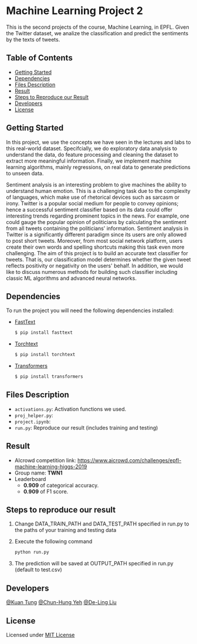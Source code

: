 # Machine Learning Project 2
This is the second projects of the course, Machine Learning, in EPFL. Given the Twitter dataset, we analize the classification and predict the sentiments by the texts of tweets.

## Table of Contents

- [Getting Started](#getting-started)
- [Dependencies](#dependencies)
- [Files Description](#files-description)
- [Result](#result)
- [Steps to Reproduce our Result](#steps-to-reproduce-our-result)
- [Developers](#developers)
- [License](#license)

## Getting Started



In this project, we use the concepts we have seen in the lectures and labs to this real-world dataset. Specifcially, we do exploratory data analysis to understand the data, do feature processing and cleaning the dataset to extract more meaningful information. Finally, we implement machine learning algorithms, mainly regressions, on real data to generate predictions to unseen data.

Sentiment analysis is an interesting problem to give machines the ability to understand human emotion. This is a challenging task due to the complexity of languages, which make use of rhetorical devices such as sarcasm or irony. Twitter is a popular social medium for people to convey opinions; hence a successful sentiment classifier based on its data could offer interesting trends regarding prominent topics in the news. For example, one could gauge the popular opinion of politicians by calculating the sentiment from all tweets containing the politicians' information. Sentiment analysis in Twitter is a significantly different paradigm since its users are only allowed to post short tweets. Moreover, from most social network platform, users create their own words and spelling shortcuts making this task even more challenging. The aim of this project is to build an accurate text classifier for tweets. That is, our classification model determines whether the given tweet reflects positivity or negativity on the users' behalf. In addition, we would like to discuss numerous methods for building such classifier including classic ML algorithms and advanced neural networks.

## Dependencies

To run the project you will need the following dependencies installed:

* [FastText]
    ```sh
    $ pip install fasttext
    ```
    
* [Torchtext]
    ```sh
    $ pip install torchtext
    ```
    
* [Transformers]
    ```sh
    $ pip install transformers
    ```

## Files Description

- `activations.py`: Activation functions we used.
- `proj_helper.py`: 
- `project.ipynb`:
- `run.py`: Reproduce our result (includes training and testing)

## Result
* AIcrowd competition link: https://www.aicrowd.com/challenges/epfl-machine-learning-higgs-2019
* Group name: **TWN1**
* Leaderboard 
  - **0.909** of categorical accuracy.
  - **0.909** of F1 score.

## Steps to reproduce our result
1. Change DATA_TRAIN_PATH and DATA_TEST_PATH specified in run.py to the paths of your training and testing data
2. Execute the following command
    ```bash
    python run.py
    ```
    
3. The prediction will be saved at OUTPUT_PATH specified in run.py (default to test.csv)


## Developers
[@Kuan Tung](https://www.aicrowd.com/participants/kuan)
[@Chun-Hung Yeh](https://www.aicrowd.com/participants/yeh)
[@De-Ling Liu](https://www.aicrowd.com/participants/snoopy)

[FastText]: <https://pypi.python.org/pypi/fasttext>
[Torchtext]: <https://pypi.org/project/torchtext/>
[Transformers]: <https://pypi.org/project/transformers/>

## License
Licensed under [MIT License](LICENSE)
